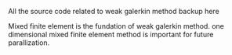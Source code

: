 All the source code related to weak galerkin method backup here

Mixed finite element is the fundation of weak galerkin method. one dimensional mixed finite element method is important for future parallization.